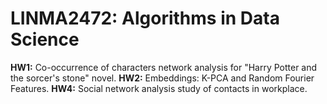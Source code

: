 # LINMA2472: Algorithms in Data Science

**HW1:** Co-occurrence of characters network analysis for "Harry Potter and the sorcer's stone" novel.
**HW2:** Embeddings: K-PCA and Random Fourier Features. 
**HW4:** Social network analysis study of contacts in workplace.
